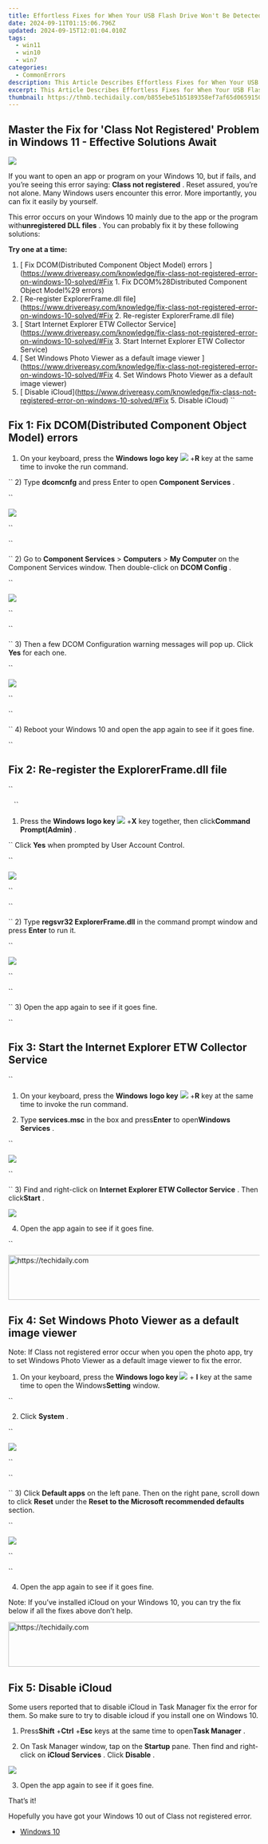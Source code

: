 ```yaml
---
title: Effortless Fixes for When Your USB Flash Drive Won't Be Detected!
date: 2024-09-11T01:15:06.796Z
updated: 2024-09-15T12:01:04.010Z
tags:
  - win11
  - win10
  - win7
categories:
  - CommonErrors
description: This Article Describes Effortless Fixes for When Your USB Flash Drive Won't Be Detected!
excerpt: This Article Describes Effortless Fixes for When Your USB Flash Drive Won't Be Detected!
thumbnail: https://thmb.techidaily.com/b855ebe51b5189358ef7af65d06591503136d0471619c6e6540592a14f8eb424.jpg
---
```


## Master the Fix for 'Class Not Registered' Problem in Windows 11 - Effective Solutions Await

![](https://images.drivereasy.com/wp-content/uploads/2018/02/img_5a90d415e22e7.jpg)

 If you want to open an app or program on your Windows 10, but if fails, and you’re seeing this error saying: **Class not registered** . Reset assured, you’re not alone. Many Windows users encounter this error. More importantly, you can fix it easily by yourself.

 This error occurs on your Windows 10 mainly due to the app or the program with**unregistered DLL files** . You can probably fix it by these following solutions:

 **Try one at a time:**

1. [  Fix DCOM(Distributed Component Object Model) errors ](<https://www.drivereasy.com/knowledge/fix-class-not-registered-error-on-windows-10-solved/#Fix> 1. Fix DCOM%28Distributed Component Object Model%29 errors)
2. [ Re-register ExplorerFrame.dll file](<https://www.drivereasy.com/knowledge/fix-class-not-registered-error-on-windows-10-solved/#Fix> 2. Re-register ExplorerFrame.dll file)
3. [ Start Internet Explorer ETW Collector Service](<https://www.drivereasy.com/knowledge/fix-class-not-registered-error-on-windows-10-solved/#Fix> 3. Start Internet Explorer ETW Collector Service)
4. [ Set Windows Photo Viewer as a default image viewer ](<https://www.drivereasy.com/knowledge/fix-class-not-registered-error-on-windows-10-solved/#Fix> 4. Set Windows Photo Viewer as a default image viewer)
5. [ Disable iCloud](<https://www.drivereasy.com/knowledge/fix-class-not-registered-error-on-windows-10-solved/#Fix> 5. Disable iCloud) ``

## Fix 1: Fix DCOM(**Distributed Component Object Model)** errors

 1) On your keyboard, press the **Windows** **logo key** ![](https://images.drivereasy.com/wp-content/uploads/2018/02/win-key-3.png) +**R** key at the same time to invoke the run command.

`` 2) Type **dcomcnfg**  and press Enter to open **Component Services** .

``

![](https://images.drivereasy.com/wp-content/uploads/2017/03/2-19.png)

``

``

`` 2) Go to **Component Services**  \> **Computers**  \> **My Computer**  on the Component Services window. Then double-click on **DCOM Config** .

``

![](https://images.drivereasy.com/wp-content/uploads/2017/03/3-17.png)

``

``

`` 3) Then a few DCOM Configuration warning messages will pop up. Click **Yes**  for each one.

``

![](https://images.drivereasy.com/wp-content/uploads/2017/03/4-18.png)

``

``

`` 4) Reboot your Windows 10 and open the app again to see if it goes fine.

``

## Fix 2: Re-register the ExplorerFrame.dll file

``

`
` ``

 1) Press the   **Windows logo key ![](https://images.drivereasy.com/wp-content/uploads/2018/02/win-key-3.png)**  +**X** key together, then click**Command Prompt(Admin)** .

`` Click **Yes**  when prompted by User Account Control.

``

![](https://images.drivereasy.com/wp-content/uploads/2017/03/5-17.png)

``

``

`` 2) Type **regsvr32 ExplorerFrame.dll**  in the command prompt window and press **Enter**  to run it.

``

![](https://images.drivereasy.com/wp-content/uploads/2017/03/6-14.png)

``

``

`` 3) Open the app again to see if it goes fine.

``

## Fix 3: Start the Internet Explorer ETW Collector Service

``

 1) On your keyboard, press the **Windows** **logo key** ![](https://images.drivereasy.com/wp-content/uploads/2018/02/win-key-3.png) +**R** key at the same time to invoke the run command.

 2) Type **services.msc**  in the box and press**Enter** to open**Windows Services** .

``

![](https://images.drivereasy.com/wp-content/uploads/2017/03/3-3.jpg)

``

``
 3) Find and right-click on **Internet** **Explorer ETW Collector Service** . Then click**Start** .

![](https://images.drivereasy.com/wp-content/uploads/2017/03/9-5.png)

4) Open the app again to see if it goes fine.

``

<!-- affiliate ads begin -->
<a href="https://appsumo.8odi.net/c/5597632/2130870/7443" target="_top" id="2130870">
  <img src="//a.impactradius-go.com/display-ad/7443-2130870" border="0" alt="https://techidaily.com" width="728" height="90"/>
</a>
<img height="0" width="0" src="https://appsumo.8odi.net/i/5597632/2130870/7443" style="position:absolute;visibility:hidden;" border="0" />
<!-- affiliate ads end -->

## Fix 4: Set Windows Photo Viewer as a default image viewer

 Note: If Class not registered error occur when you open the photo app, try to set Windows Photo Viewer as a default image viewer to fix the error.

 1) On your keyboard, press the   **Windows logo key ![](https://images.drivereasy.com/wp-content/uploads/2018/02/win-key-3.png)**  \+ **I**  key at the same time to open the Windows**Setting** window.

``

 2) Click **System** .

``

![](https://images.drivereasy.com/wp-content/uploads/2017/03/8-12.png)

``

``

`` 3) Click **Default apps**  on the left pane. Then on the right pane, scroll down to click **Reset**  under the **Reset to the Microsoft recommended defaults**  section.

``

![](https://images.drivereasy.com/wp-content/uploads/2017/03/7-11.png)

``

``

4) Open the app again to see if it goes fine.

 Note: If you’ve installed iCloud on your Windows 10, you can try the fix below if all the fixes above don’t help.

<!-- affiliate ads begin -->
<a href="https://appsumo.8odi.net/c/5597632/2130891/7443" target="_top" id="2130891">
  <img src="//a.impactradius-go.com/display-ad/7443-2130891" border="0" alt="https://techidaily.com" width="728" height="90"/>
</a>
<img height="0" width="0" src="https://appsumo.8odi.net/i/5597632/2130891/7443" style="position:absolute;visibility:hidden;" border="0" />
<!-- affiliate ads end -->

## Fix 5: Disable iCloud

 Some users reported that to disable iCloud in Task Manager fix the error for them. So make sure to try to disable icloud if you install one on Windows 10.

 1) Press**Shift** +**Ctrl** +**Esc** keys at the same time to open**Task Manager** .

 2) On Task Manager window, tap on the **Startup** pane. Then find and right-click on **iCloud Services** . Click **Disable** .

![](https://images.drivereasy.com/wp-content/uploads/2017/03/10-7.png)

3) Open the app again to see if it goes fine.

That’s it!

 Hopefully you have got your Windows 10 out of Class not registered error.

[](https://tools.techidaily.com/drivereasy/download/)

[](https://tools.techidaily.com/drivereasy/download/) [](https://tools.techidaily.com/drivereasy/download/)

* [Windows 10](https://tools.techidaily.com/drivereasy/download/)

<ins class="adsbygoogle"
     style="display:block"
     data-ad-format="autorelaxed"
     data-ad-client="ca-pub-7571918770474297"
     data-ad-slot="1223367746"></ins>

<ins class="adsbygoogle"
     style="display:block"
     data-ad-client="ca-pub-7571918770474297"
     data-ad-slot="8358498916"
     data-ad-format="auto"
     data-full-width-responsive="true"></ins>



